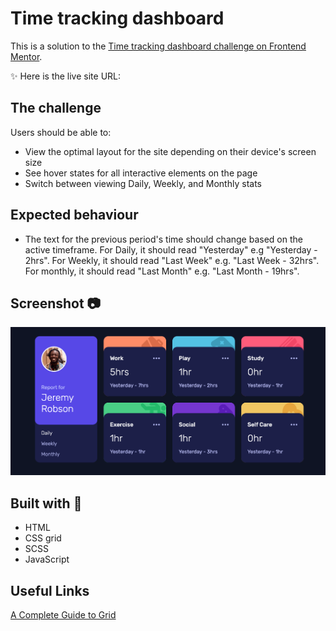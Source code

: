 # Time tracking dashboard

This is a solution to the [Time tracking dashboard challenge on Frontend Mentor](https://www.frontendmentor.io/challenges/time-tracking-dashboard-UIQ7167Jw). 

✨ Here is the live site URL:


## The challenge

Users should be able to:

- View the optimal layout for the site depending on their device's screen size
- See hover states for all interactive elements on the page
- Switch between viewing Daily, Weekly, and Monthly stats

## Expected behaviour

- The text for the previous period's time should change based on the active timeframe. For Daily, it should read "Yesterday" e.g "Yesterday - 2hrs". For Weekly, it should read "Last Week" e.g. "Last Week - 32hrs". For monthly, it should read "Last Month" e.g. "Last Month - 19hrs".

## Screenshot 📷
![](./images/screenshot/time-tracker.png)

## Built with 🔧
- HTML
- CSS grid
- SCSS
- JavaScript

## Useful Links
[A Complete Guide to Grid](https://css-tricks.com/snippets/css/complete-guide-grid/)